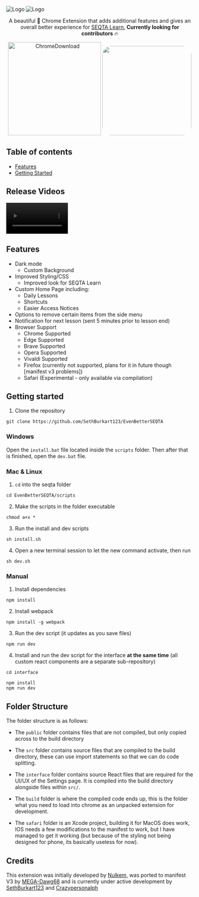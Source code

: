 ![Logo](https://raw.githubusercontent.com/SethBurkart123/EvenBetterSEQTA/master/public/icons/betterseqta-light-full.png#gh-dark-mode-only)
![Logo](https://raw.githubusercontent.com/SethBurkart123/EvenBetterSEQTA/master/public/icons/betterseqta-dark-full.png#gh-light-mode-only)

<p align="center">
  A beautiful 🤩 Chrome Extension that adds additional features and gives an overall better experience for <a href="https://seqta.com.au">SEQTA Learn.</a> <strong>Currently looking for contributors</strong> 🔥
</p>

<p align="center">
 <a target="_blank" href="https://chrome.google.com/webstore/detail/betterseqta%20/afdgaoaclhkhemfkkkonemoapeinchel"><img src="https://user-images.githubusercontent.com/95666457/149519713-159d7ef7-2c21-4034-a616-f037ff46d9a4.png" alt="ChromeDownload" width="250"></a>
  <a target="_blank" href="https://discord.gg/YzmbnCDkat"><img src="https://github.com/SethBurkart123/EvenBetterSEQTA/assets/108050083/23055730-b16e-44c0-9bef-221d8545af92" width="240" style="border-radius:10%;" /></a>
</p>

## Table of contents

- [Features](#features)
- [Getting Started](#getting-started)

## Release Videos
<video autoplay loop muted controls="false" width="33%" src="https://github.com/SethBurkart123/EvenBetterSEQTA/assets/108050083/3084644a-edbc-40e5-b1ad-1fdea4f0ca18"></video>

## Features

- Dark mode
  - Custom Background
- Improved Styling/CSS
  - Improved look for SEQTA Learn
- Custom Home Page including:
  - Daily Lessons
  - Shortcuts
  - Easier Access Notices
- Options to remove certain items from the side menu
- Notification for next lesson (sent 5 minutes prior to lesson end)
- Browser Support
  - Chrome Supported
  - Edge Supported
  - Brave Supported
  - Opera Supported
  - Vivaldi Supported
  - Firefox (currently not supported, plans for it in future though [manifest v3 problems])
  - Safari (Experimental - only available via compilation)

## Getting started

1. Clone the repository

```
git clone https://github.com/SethBurkart123/EvenBetterSEQTA
```

### Windows

Open the `install.bat` file located inside the `scripts` folder. Then after that is finished, open the `dev.bat` file.

### Mac & Linux

1. `cd` into the seqta folder
```
cd EvenBetterSEQTA/scripts
```
2. Make the scripts in the folder executable
```
chmod a+x *
```
3. Run the install and dev scripts
```
sh install.sh
```
4. Open a new terminal session to let the new command activate, then run
```
sh dev.sh
```

### Manual

1. Install dependencies

```
npm install
```

2. Install webpack

```
npm install -g webpack
```

3. Run the dev script (it updates as you save files)

```
npm run dev
```

4. Install and run the dev script for the interface **at the same time** (all custom react components are a separate sub-repository)

```
cd interface

npm install
npm run dev
```


## Folder Structure

The folder structure is as follows:

- The `public` folder contains files that are not compiled, but only copied across to the build directory

- The `src` folder contains source files that are compiled to the build directory, these can use import statements so that we can do code splitting.

- The `interface` folder contains source React files that are required for the UI/UX of the Settings page. It is compiled into the build directory alongside files within `src/`.

- The `build` folder is where the compiled code ends up, this is the folder what you need to load into chrome as an unpacked extension for development.

- The `safari` folder is an Xcode project, building it for MacOS does work, IOS needs a few modifications to the manifest to work, but I have managed to get it working (but because of the styling not being designed for phone, its basically useless for now).

## Credits

This extension was initially developed by [Nulkem](https://github.com/Nulkem/betterseqta), was ported to manifest V3 by [MEGA-Dawg68](https://github.com/MEGA-Dawg68) and is currently under active development by [SethBurkart123](https://github.com/SethBurkart123) and [Crazypersonalph](https://github.com/Crazypersonalph)
